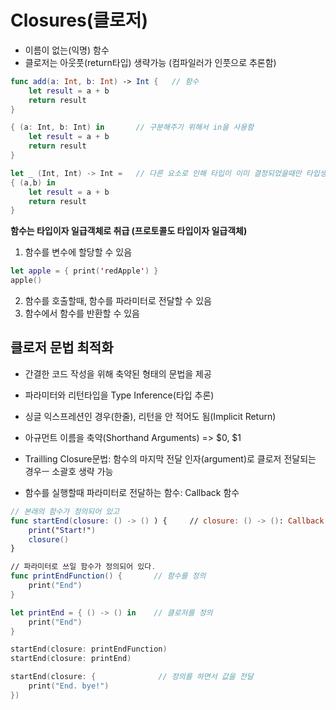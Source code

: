 # Closures(클로저)
- 이름이 없는(익명) 함수
- 클로저는 아웃풋(return타입) 생략가능 (컴파일러가 인풋으로 추론함)
```swift
func add(a: Int, b: Int) -> Int {   // 함수
    let result = a + b
    return result
}

{ (a: Int, b: Int) in       // 구분해주기 위해서 in을 사용함
    let result = a + b
    return result
}

let _ (Int, Int) -> Int =   // 다른 요소로 인해 타입이 이미 결정되었을때만 타입생략가능
{ (a,b) in                  
    let result = a + b
    return result
}
```
**함수는 타입이자 일급객체로 취급 (프로토콜도 타입이자 일급객체)**
1) 함수를 변수에 할당할 수 있음
```swift
let apple = { print('redApple') }
apple()
```
2) 함수를 호출할때, 함수를 파라미터로 전달할 수 있음
3) 함수에서 함수를 반환할 수 있음


## 클로저 문법 최적화
- 간결한 코드 작성을 위해 축약된 형태의 문법을 제공
- 파라미터와 리턴타입을 Type Inference(타입 추론)
- 싱글 익스프레션인 경우(한줄), 리턴을 안 적어도 됨(Implicit Return)
- 아규먼트 이름을 축약(Shorthand Arguments) => $0, $1
- Trailling Closure문법: 함수의 마지막 전달 인자(argument)로 클로저 전달되는 경우ㅡ 소괄호 생략 가능


- 함수를 실행할때 파라미터로 전달하는 함수: Callback 함수

```swift
// 본래의 함수가 정의되어 있고
func startEnd(closure: () -> () ) {     // closure: () -> (): Callback 함수
    print("Start!")
    closure()
}

// 파라미터로 쓰일 함수가 정의되어 있다.
func printEndFunction() {       // 함수를 정의
    print("End")
}

let printEnd = { () -> () in    // 클로저를 정의
    print("End")
}

startEnd(closure: printEndFunction)
startEnd(closure: printEnd)

startEnd(closure: {              // 정의를 하면서 값을 전달
    print("End. bye!")
})
```
